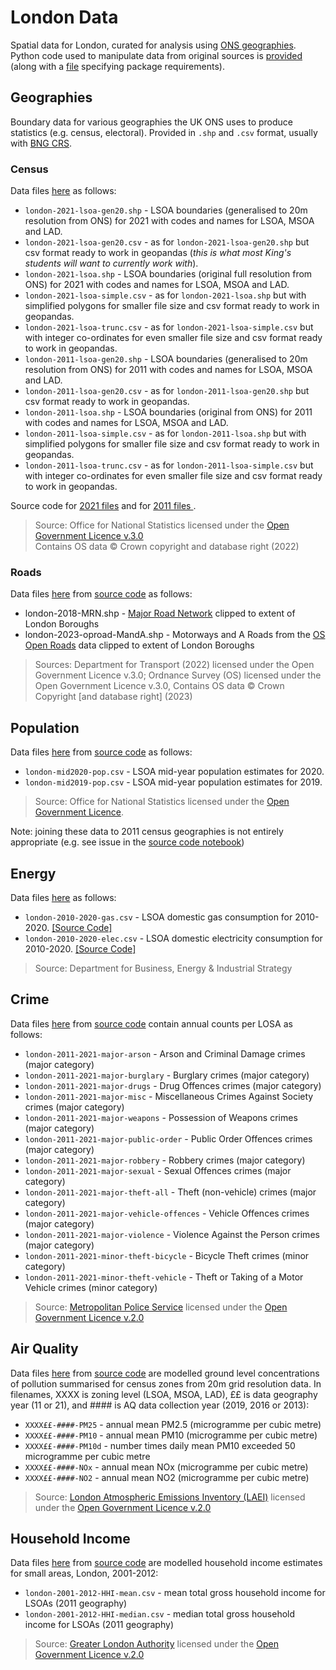 # London Data
Spatial data for London, curated for analysis using [ONS geographies](https://www.ons.gov.uk/methodology/geography/ukgeographies). Python code used to manipulate data from original sources is [provided](https://github.com/jamesdamillington/london-data/tree/main/code) (along with a [file](https://github.com/jamesdamillington/london-data/blob/main/code/environment.yml) specifying package requirements).

## Geographies
Boundary data for various geographies the UK ONS uses to produce statistics (e.g. census, electoral). Provided in `.shp` and `.csv` format, usually with [BNG CRS](https://epsg.io/27700).

### Census
Data files [here](https://github.com/jamesdamillington/london-data/tree/main/data/geographies/census) as follows:
- `london-2021-lsoa-gen20.shp` - LSOA boundaries (generalised to 20m resolution from ONS) for 2021 with codes and names for LSOA, MSOA and LAD.
- `london-2021-lsoa-gen20.csv` - as for `london-2021-lsoa-gen20.shp` but csv format ready to work in geopandas (_this is what most King's students will want to currently work with_).
- `london-2021-lsoa.shp` - LSOA boundaries (original full resolution from ONS) for 2021 with codes and names for LSOA, MSOA and LAD.
- `london-2021-lsoa-simple.csv` - as for `london-2021-lsoa.shp` but with simplified polygons for smaller file size and csv format ready to work in geopandas.
- `london-2021-lsoa-trunc.csv` - as for `london-2021-lsoa-simple.csv` but with integer co-ordinates for even smaller file size and csv format ready to work in geopandas.
- `london-2011-lsoa-gen20.shp` - LSOA boundaries (generalised to 20m resolution from ONS) for 2011 with codes and names for LSOA, MSOA and LAD.
- `london-2011-lsoa-gen20.csv` - as for `london-2011-lsoa-gen20.shp` but csv format ready to work in geopandas.
- `london-2011-lsoa.shp` - LSOA boundaries (original from ONS) for 2011 with codes and names for LSOA, MSOA and LAD.
- `london-2011-lsoa-simple.csv` - as for `london-2011-lsoa.shp` but with simplified polygons for smaller file size and csv format ready to work in geopandas.  
- `london-2011-lsoa-trunc.csv` - as for `london-2011-lsoa-simple.csv` but with integer co-ordinates for even smaller file size and csv format ready to work in geopandas.

Source code for [2021 files](https://github.com/jamesdamillington/london-data/blob/main/code/london-census2021-geography.ipynb) and for [2011 files ](https://github.com/jamesdamillington/london-data/blob/main/code/london-census2011-geography.ipynb).
> Source: Office for National Statistics licensed under the [Open Government Licence v.3.0](https://www.nationalarchives.gov.uk/doc/open-government-licence/version/3/)  
Contains OS data © Crown copyright and database right (2022)

### Roads
Data files [here](https://github.com/jamesdamillington/london-data/tree/main/data/geographies/roads) from [source code](https://github.com/jamesdamillington/london-data/blob/main/code/london-roads.ipynb) as follows:
- london-2018-MRN.shp - [Major Road Network](https://www.data.gov.uk/dataset/95f58bfa-13d6-4657-9d6f-020589498cfd/major-road-network) clipped to extent of London Boroughs
- london-2023-oproad-MandA.shp - Motorways and A Roads from the [OS Open Roads](https://www.ordnancesurvey.co.uk/products/os-open-roads) data clipped to extent of London Boroughs

> Sources: Department for Transport (2022) licensed under the Open Government Licence v.3.0; Ordnance Survey (OS) licensed under the Open Government Licence v.3.0, Contains OS data © Crown Copyright [and database right] (2023)
 
## Population
Data files [here](https://github.com/jamesdamillington/london-data/tree/main/data/population) from [source code](https://github.com/jamesdamillington/london-data/blob/main/code/london-population-midyear-estimates.ipynb) as follows:
- `london-mid2020-pop.csv` - LSOA mid-year population estimates for 2020.
- `london-mid2019-pop.csv` - LSOA mid-year population estimates for 2019.

>Source: Office for National Statistics licensed under the [Open Government Licence](https://www.nationalarchives.gov.uk/doc/open-government-licence/version/1/open-government-licence.htm).

Note: joining these data to 2011 census geographies is not entirely appropriate (e.g. see issue in the [source code notebook](https://github.com/jamesdamillington/london-data/blob/main/code/london-population-midyear-estimates.ipynb))

## Energy
Data files [here](https://github.com/jamesdamillington/london-data/tree/main/data/energy) as follows:
- `london-2010-2020-gas.csv` - LSOA domestic gas consumption for 2010-2020. [[Source Code]](https://github.com/jamesdamillington/london-data/blob/main/code/london-energy-2010-2020.ipynb)
- `london-2010-2020-elec.csv` - LSOA domestic electricity consumption for 2010-2020. [[Source Code]](https://github.com/jamesdamillington/london-data/blob/main/code/london-energy-2010-2020.ipynb)

>Source: Department for Business, Energy & Industrial Strategy

## Crime
Data files [here](https://github.com/jamesdamillington/london-data/tree/main/data/crime) from [source code](https://github.com/jamesdamillington/london-data/blob/main/code/london-crime-2011-2020.ipynb) contain annual counts per LOSA as follows:
- `london-2011-2021-major-arson` - Arson and Criminal Damage crimes (major category)
- `london-2011-2021-major-burglary` - Burglary crimes (major category)
- `london-2011-2021-major-drugs` - Drug Offences crimes (major category)
- `london-2011-2021-major-misc` - Miscellaneous Crimes Against Society crimes (major category)
- `london-2011-2021-major-weapons` - Possession of Weapons crimes (major category)
- `london-2011-2021-major-public-order` - Public Order Offences crimes (major category)
- `london-2011-2021-major-robbery` - Robbery crimes (major category)
- `london-2011-2021-major-sexual` - Sexual Offences crimes (major category)
- `london-2011-2021-major-theft-all` - Theft (non-vehicle) crimes (major category)
- `london-2011-2021-major-vehicle-offences` - Vehicle Offences crimes (major category)
- `london-2011-2021-major-violence` - Violence Against the Person crimes (major category)
- `london-2011-2021-minor-theft-bicycle` - Bicycle Theft crimes (minor category)
- `london-2011-2021-minor-theft-vehicle` - Theft or Taking of a Motor Vehicle crimes (minor category)

> Source: [Metropolitan Police Service](https://data.london.gov.uk/dataset/recorded_crime_summary) licensed under the [Open Government Licence v.2.0](https://www.nationalarchives.gov.uk/doc/open-government-licence/version/2/)  

## Air Quality
Data files [here](https://github.com/jamesdamillington/london-data/tree/main/data/airquality) from [source code](https://github.com/jamesdamillington/london-data/blob/main/code/london-airquality.ipynb) are modelled ground level concentrations of pollution summarised for census zones from 20m grid resolution data. In filenames, XXXX is zoning level (LSOA, MSOA, LAD), ££ is data geography year (11 or 21), and #### is AQ data collection year (2019, 2016 or 2013):
- `XXXX££-####-PM25` - annual mean PM2.5 (microgramme per cubic metre)  
- `XXXX££-####-PM10` - annual mean PM10 (microgramme per cubic metre)  
- `XXXX££-####-PM10d` - number times daily mean PM10 exceeded 50 microgramme per cubic metre
- `XXXX££-####-NOx` - annual mean NOx (microgramme per cubic metre)
- `XXXX££-####-NO2` - annual mean NO2 (microgramme per cubic metre)

> Source: [London Atmospheric Emissions Inventory (LAEI)](https://data.london.gov.uk/air-quality/) licensed under the [Open Government Licence v.2.0](https://www.nationalarchives.gov.uk/doc/open-government-licence/version/2/)  

## Household Income
Data files [here](https://github.com/jamesdamillington/london-data/tree/main/data/economic) from [source code](https://github.com/jamesdamillington/london-data/blob/main/code/london-hhold-income-2001-2012.ipynb) are modelled household income estimates for small areas, London, 2001-2012:
- `london-2001-2012-HHI-mean.csv` - mean total gross household income for LSOAs (2011 geography)
- `london-2001-2012-HHI-median.csv` - median total gross household income for LSOAs (2011 geography)

> Source: [Greater London Authority](https://data.london.gov.uk/dataset/household-income-estimates-small-areas) licensed under the [Open Government Licence v.2.0](https://www.nationalarchives.gov.uk/doc/open-government-licence/version/2/)  

